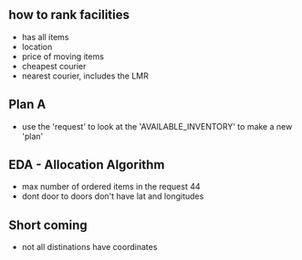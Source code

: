 ## how to rank facilities
- has all items
- location
- price of moving items
- cheapest courier
- nearest courier, includes the LMR


## Plan A
- use the 'request' to look at the 'AVAILABLE_INVENTORY' to make a new 'plan'


## EDA - Allocation Algorithm
- max number of ordered items in the request 44
- dont door to doors don't have lat and longitudes


## Short coming
- not all distinations have coordinates